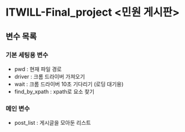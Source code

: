 # ITWILL-Final_project <민원 게시판>


## 변수 목록

### 기본 세팅용 변수
- pwd : 현재 파일 경로
- driver : 크롬 드라이버 가져오기
- wait : 크롬 드라이버 10초 기다리기 (로딩 대기용) 
- find_by_xpath : xpath로 요소 찾기

### 메인 변수
- post_list : 게시글을 모아둔 리스트
